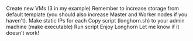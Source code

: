 Create new VMs (3 in my example)
Remember to increase storage from default template (you should also increase Master and Worker nodes if you haven't).
Make static IPs for each
Copy script (longhorn.sh) to your admin machine (make executable)
Run script
Enjoy Longhorn
Let me know if it doesn't work!
